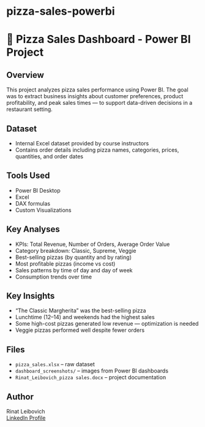 # pizza-sales-powerbi
# 🍕 Pizza Sales Dashboard - Power BI Project

## Overview
This project analyzes pizza sales performance using Power BI. The goal was to extract business insights about customer preferences, product profitability, and peak sales times — to support data-driven decisions in a restaurant setting.

## Dataset
- Internal Excel dataset provided by course instructors
- Contains order details including pizza names, categories, prices, quantities, and order dates

## Tools Used
- Power BI Desktop
- Excel
- DAX formulas
- Custom Visualizations

## Key Analyses
- KPIs: Total Revenue, Number of Orders, Average Order Value
- Category breakdown: Classic, Supreme, Veggie
- Best-selling pizzas (by quantity and by rating)
- Most profitable pizzas (income vs cost)
- Sales patterns by time of day and day of week
- Consumption trends over time

## Key Insights
- “The Classic Margherita” was the best-selling pizza
- Lunchtime (12–14) and weekends had the highest sales
- Some high-cost pizzas generated low revenue — optimization is needed
- Veggie pizzas performed well despite fewer orders

## Files
- `pizza_sales.xlsx` – raw dataset
- `dashboard_screenshots/` – images from Power BI dashboards
- `Rinat_Leibovich_pizza sales.docx` – project documentation

## Author
Rinat Leibovich  
[LinkedIn Profile](https://www.linkedin.com/in/rinat-leibovich)

